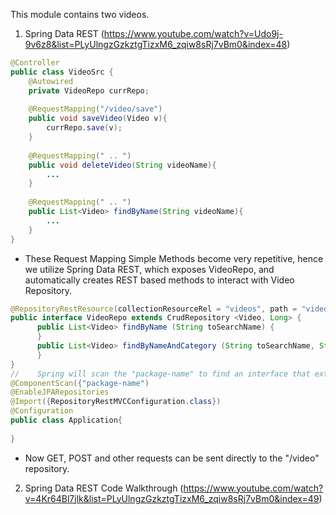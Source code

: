 This module contains two videos.

1. Spring Data REST (https://www.youtube.com/watch?v=Udo9j-9v6z8&list=PLyUlngzGzkztgTizxM6_zqiw8sRj7vBm0&index=48)

```java
@Controller
public class VideoSrc {
    @Autowired
    private VideoRepo currRepo;
    
    @RequestMapping("/video/save")
    public void saveVideo(Video v){
        currRepo.save(v);
    }
    
    @RequestMapping(" .. ")
    public void deleteVideo(String videoName){
        ...
    }
    
    @RequestMapping(" .. ")
    public List<Video> findByName(String videoName){
        ...
    }
}
```
- These Request Mapping Simple Methods become very repetitive, hence we utilize Spring Data REST, which exposes VideoRepo, and automatically creates REST based methods to interact with Video Repository.

```java
@RepositoryRestResource(collectionResourceRel = "videos", path = "video")
public interface VideoRepo extends CrudRepository <Video, Long> {
      public List<Video> findByName (String toSearchName) {
      }
      public List<Video> findByNameAndCategory (String toSearchName, String toSearchCategory) {
      }
}
//    Spring will scan the "package-name" to find an interface that extends CrudRepository 
@ComponentScan({"package-name")
@EnableJPARepositories
@Import({RepositoryRestMVCConfiguration.class}) 
@Configuration
public class Application{
      
}
```
- Now GET, POST and other requests can be sent directly to the "/video" repository.


2. Spring Data REST Code Walkthrough (https://www.youtube.com/watch?v=4Kr64Bl7jlk&list=PLyUlngzGzkztgTizxM6_zqiw8sRj7vBm0&index=49)
